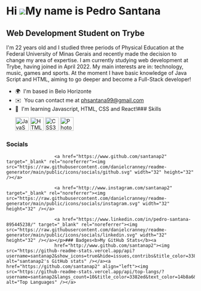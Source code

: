 Hi ![](https://user-images.githubusercontent.com/18350557/176309783-0785949b-9127-417c-8b55-ab5a4333674e.gif)My name is Pedro Santana
=====================================================================================================================================

Web Development Student on Trybe
--------------------------------

I'm 22 years old and I studied three periods of Physical Education at the Federal University of Minas Gerais and recently made the decision to change my area of expertise. I am currently studying web development at Trybe, having joined in April 2022. My main interests are in: technology, music, games and sports. At the moment I have basic knowledge of Java Script and HTML, aiming to go deeper and become a Full-Stack developer!

*   🌍  I'm based in Belo Horizonte
*   ✉️  You can contact me at [phsantana99@gmail.com](mailto:phsantana99@gmail.com)
*   🧠  I'm learning Javascript, HTML, CSS and React!### Skills<p align="left">
                                <a href="https://developer.mozilla.org/en-US/docs/Web/JavaScript" target="_blank" rel="noreferrer"><img src="https://raw.githubusercontent.com/danielcranney/readme-generator/main/public/icons/skills/javascript-colored.svg" width="36" height="36" alt="JavaScript" /></a>
                                <a href="https://developer.mozilla.org/en-US/docs/Glossary/HTML5" target="_blank" rel="noreferrer"><img src="https://raw.githubusercontent.com/danielcranney/readme-generator/main/public/icons/skills/html5-colored.svg" width="36" height="36" alt="HTML5" /></a>
                                <a href="https://www.w3.org/TR/CSS/#css" target="_blank" rel="noreferrer"><img src="https://raw.githubusercontent.com/danielcranney/readme-generator/main/public/icons/skills/css3-colored.svg" width="36" height="36" alt="CSS3" /></a>
                                <a href="https://www.adobe.com/uk/products/photoshop.html" target="_blank" rel="noreferrer"><img src="https://raw.githubusercontent.com/danielcranney/readme-generator/main/public/icons/skills/photoshop-colored.svg" width="36" height="36" alt="Photoshop" /></a>
                    </p>
                    
### Socials
                                  
<p align="left">
                          
                      <a href="https://www.github.com/santanap2" target="_blank" rel="noreferrer"><img src="https://raw.githubusercontent.com/danielcranney/readme-generator/main/public/icons/socials/github.svg" width="32" height="32" /></a>
                          
                      <a href="http://www.instagram.com/santanap2" target="_blank" rel="noreferrer"><img src="https://raw.githubusercontent.com/danielcranney/readme-generator/main/public/icons/socials/instagram.svg" width="32" height="32" /></a>
                          
                      <a href="https://www.linkedin.com/in/pedro-santana-895445238/" target="_blank" rel="noreferrer"><img src="https://raw.githubusercontent.com/danielcranney/readme-generator/main/public/icons/socials/linkedin.svg" width="32" height="32" /></a></p>### Badges<b>My GitHub Stats</b><a
                      href="http://www.github.com/santanap2"><img src="https://github-readme-stats.vercel.app/api?username=santanap2&show_icons=true&hide=issues,contribs&title_color=3382ed&text_color=14b8a6&icon_color=facc15&bg_color=1c1917&hide_border=true&show_icons=true" alt="santanap2's GitHub stats" /></a><a href="https://github.com/santanap2" align="left"><img src="https://github-readme-stats.vercel.app/api/top-langs/?username=santanap2&langs_count=10&title_color=3382ed&text_color=14b8a6&icon_color=facc15&bg_color=1c1917&hide_border=true&locale=en&custom_title=Top%20%Languages" alt="Top Languages" /></a>
